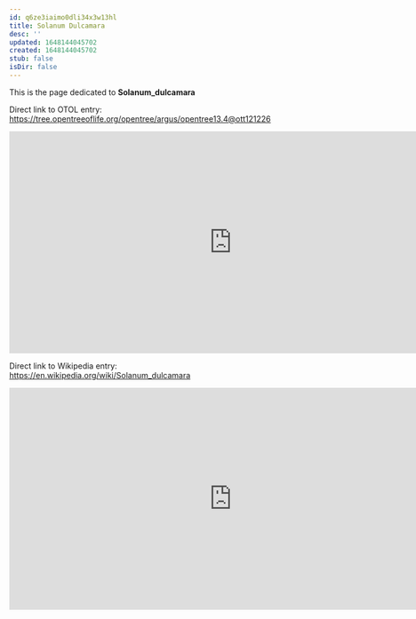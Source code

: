 ```yaml
---
id: q6ze3iaimo0dli34x3w13hl
title: Solanum Dulcamara
desc: ''
updated: 1648144045702
created: 1648144045702
stub: false
isDir: false
---
```

This is the page dedicated to **Solanum_dulcamara**


Direct link to OTOL entry: https://tree.opentreeoflife.org/opentree/argus/opentree13.4@ott121226



<html>
    <body>
    <iframe src="https://tree.opentreeoflife.org/opentree/argus/opentree13.4@ott121226"
    width="800" height="400" frameborder="0" allowfullscreen> </iframe>
    </body>
</html>
    


Direct link to Wikipedia entry: https://en.wikipedia.org/wiki/Solanum_dulcamara



<html>
    <body>
    <iframe src="https://en.wikipedia.org/wiki/Solanum_dulcamara"
    width="800" height="400" frameborder="0" allowfullscreen> </iframe>
    </body>
</html>
    
